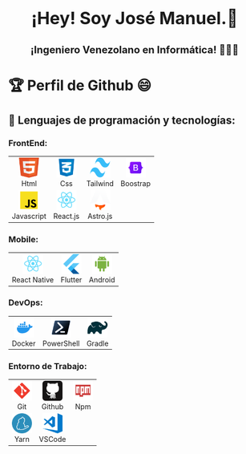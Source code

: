 # <p align="center"><span style="font-size: 34px;">¡Hey! Soy José Manuel.👋</span></p>
## <p align="center"><span style="font-size: 20px;">¡Ingeniero Venezolano en Informática! 👨🏻‍💻</span></p>

# 🏆 Perfil de Github 😄

## 🔨 Lenguajes de programación y tecnologías:

### FrontEnd:
<table>
  <tr>
    <td align="center"><img src="src/image/html.png" alt="html" width="40" height="40"><br>Html</td>
    <td align="center"><img src="src/image/css.png" alt="css" width="40" height="40"><br>Css</td>
    <td align="center"><img src="src/image/tailwind.png" alt="tailwind" width="40" height="40"><br>Tailwind</td>
    <td align="center"><img src="src/image/bootstrap.png" alt="bootstrap" width="40" height="40"><br>Boostrap</td>
  </tr>
  <tr>
    <td align="center"><img src="src/image/javascript.png" alt="javascript" width="40" height="40"><br>Javascript</td>
    <td align="center"><img src="src/image/react.png" alt="react" width="40" height="40"><br>React.js</td>
    <td align="center"><img src="src/image/astro.png" alt="astro" width="40" height="40"><br>Astro.js</td>
  </tr>
</table>

### Mobile:
<table>
  <tr>
    <td align="center"><img src="src/image/react.png" alt="react-native" width="40" height="40"><br>React Native</td>
    <td align="center"><img src="src/image/flutter.png" alt="flutter" width="40" height="40"><br>Flutter</td>
    <td align="center"><img src="src/image/android.svg" alt="android" width="40" height="40"><br>Android</td>
  </tr>
</table>

### DevOps:
<table>
  <tr>
    <td align="center"><img src="src/image/docker.svg" alt="docker" width="40" height="40"><br>Docker</td>
    <td align="center"><img src="src/image/powershell.svg" alt="powershell" width="40" height="40"><br>PowerShell</td>
    <td align="center"><img src="src/image/gradle.svg" alt="gradle" width="40" height="40"><br>Gradle</td>
  </tr>
</table>

### Entorno de Trabajo:
<table>
  <tr>
    <td align="center"><img src="src/image/Git.svg" alt="git" width="40" height="40"><br>Git</td>
    <td align="center"><img src="src/image/GitHub.svg" alt="github" width="40" height="40"><br>Github</td>
    <td align="center"><img src="src/image/npm.svg" alt="npm" width="40" height="40"><br>Npm</td>
  </tr>
  <tr>
    <td align="center"><img src="src/image/yarn.svg" alt="yarn" width="40" height="40"><br>Yarn</td>
    <td align="center"><img src="src/image/VSCode.svg" alt="vscode" width="40" height="40"><br>VSCode</td>
  </tr>
</table>
